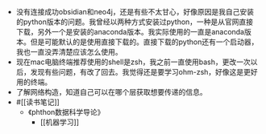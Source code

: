 - 没有连接成功obsidian和neo4j，还是有些不太甘心，好像原因是我自己安装的python版本的问题。我曾经以两种方式安装过python，一种是从官网直接下载，另外一个是安装的anaconda版本。我实际使用的一直是anaconda版本。但是可能默认的是使用直接下载的。直接下载的python还有一个启动器，我也一直没弄清楚应该怎么使用。
- 现在mac电脑终端推荐使用的shell是zsh，我之前一直使用bash，更改一次以后，发现有些问题，有改了回去。我觉得还是要学习ohm-zsh，好像这是更好用的终端。
- 了解网络构造，知道自己可以在哪个层获取想要传递的信息。
- #[[读书笔记]]
    - 《phthon数据科学导论》
        - [[机器学习]]
